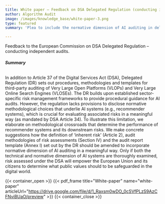 ```yaml
---
title: White paper – Feedback on DSA Delegated Regulation (conducting independent audits)
author: Algorithm Audit
image: /images/knowledge_base/white-paper-3.png
type: featured
summary: 'Plea to include the normative dimension of AI auditing in delegated regulation of the Digital Services Act (DSA). Current limitations are illustrated by focussing on a recommender systems example'

---
```

Feedback to the European Commission on DSA Delegated Regulation – conducting independent audits. 

###### **Summary**
In addition to Article 37 of the Digital Services Act (DSA), Delegated Regulation (DR) sets out procedures, methodologies and templates for third-party auditing of Very Large Open Platforms (VLOPs) and Very Large Online Search Engines (VLOSEs). The DR builds upon established sector-specific risk management frameworks to provide procedural guidance for AI audits. However, the regulation lacks provisions to disclose normative methodological choices that underlie AI systems (e.g., recommender systems), which is crucial for evaluating associated risks in a meaningful way (as mandated by DSA Article 34). To illustrate this limitation, we elaborate on methodological crossroads that determine the performance of recommender systems and its downstream risks. We make concrete suggestions how the definition of ‘inherent risk’ (Article 2), audit methodologies of risk assessments (Section IV) and the audit report template (Annex I) set out by the DR should be amended to incorporate normative dimension of AI auditing in a meaningful way. Only if both the technical and normative dimension of AI systems are thoroughly examined, risk assessed under the DSA will empower the European Union and its citizens to determine what public values should to be safeguarded in the digital world.

{{< container_open >}}
{{< pdf_frame title="White-paper" name="white-paper" articleUrl="https://drive.google.com/file/d/1_Raxsm0wDO_0cSVfPLzS9AzCFNviBUaO/preview" >}}
{{< container_close >}}
